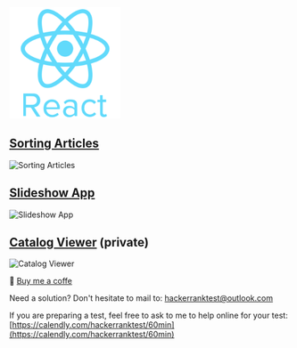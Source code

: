 <div>
  <img src="https://github.com/devicons/devicon/blob/master/icons/react/react-original-wordmark.svg" title="React" alt="React" width="200" height="200"/>
</div>

## [Sorting Articles](https://github.com/hackerrank-test/hackerrank-react-sorting-articles)

<img src="https://hrcdn.net/s3_pub/istreet-assets/YkVzgbGgMj0cfT9P97s8jg/sorting-articles.gif" title="Sorting Articles" alt="Sorting Articles" width="350" height="300"/>

## [Slideshow App](https://github.com/hackerrank-test/hackerrank-react-slideshow-app)

<img src="https://hrcdn.net/s3_pub/istreet-assets/j3Q6jXZ3DOOPRlCs9hFcnQ/slideshow.gif" title="Slideshow App" alt="Slideshow App" width="350" height="300"/>

## [Catalog Viewer](https://github.com/hackerrank-test/hackerrank-react-catalog-viewer) (private)

<img src="https://hrcdn.net/s3_pub/istreet-assets/mllhJWhWckgDu7PqJo6HVw/catalog-viewer-new.gif" title="Catalog Viewer" alt="Catalog Viewer" width="350" height="300"/>

🙏 [Buy me a coffe](https://github.com/hackerrank-test/buymeacoffee)

Need a solution? Don't hesitate to mail to: [hackerranktest@outlook.com](mailto:hackerranktest@outlook.com)

If you are preparing a test, feel free to ask to me to help online for your test: [https://calendly.com/hackerranktest/60min](https://calendly.com/hackerranktest/60min)
